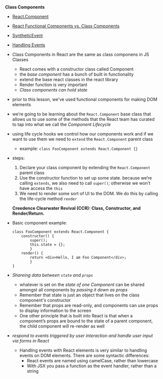 **Class Components**

* [React.Component](https://reactjs.org/docs/react-component.html)
* [React Functional Components vs. Class Components](https://www.andreasreiterer.at/react-functional-components/)
* [SyntheticEvent](https://reactjs.org/docs/events.html)
* [Handling Events](https://reactjs.org/docs/handling-events.html)


* Class Components in React are the same as class componens in JS Classes
    * React comes with a constructor class called Component
    * the *base component* has a bunch of built in functionality
    * extend the base react classes in the react library
    * Render function is very important
    * *Class components can hold state*

* prior to this lesson, we've used functional components for making DOM elements
* we’re going to be learning about the `React.Component` base class that allows us to use some of the methods that the React team has curated to tap into what we call the *Component Lifecycle* 
* using life cycle hooks we control how our components work and if we want to use them we need to `extend` the `React.Component` parent class
    * example: `class FooComponent extends React.Component {}`

* steps:
    1) Declare your class component by extending the `React.Component` parent class
    2) Use the constructor function to set up some state. because we’re calling `extends`, we also need to call `super()`; otherwise we won’t have access the `this`
    3) We need to render some sort of UI to the DOM. We do this by calling the life-cycle method `render`

    **Creedence Clearwater Revival (CCR): Class, Constructor, and Render/Return.**

* Basic component example:
    ```
    class FooComponent extends React.Component {
        constructor() { 
            super();
            this.state = {};
            }
        render() {
            return <div>Hello, I am Foo Component</div>;
            }
    } 
    ```

* *Shareing data between `state` and `props`*
    * whatever is set on the *state of one Component* can be shared amongst all components by *passing it down as props*
    * Remember that state is just an object that lives on the class component's constructor
    * Remember that props are read-only, and components can use props to display information to the screen
    * One other principle that is built into React is that when a component’s props are bound to the state of a parent component, the child component will re-render as well

* *respond to events triggered by user interaction and handle user input via forms in React*
    * Handling events with React elements is very similar to handling events on DOM elements. There are some syntactic differences:
        * React events are named using camelCase, rather than lowercase
        * With JSX you pass a function as the event handler, rather than a string




